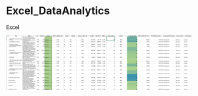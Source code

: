 # Excel_DataAnalytics
Excel



![FullTable](https://github.com/ovinueza/Excel_DataAnalytics/blob/master/images/FullTable.png)
